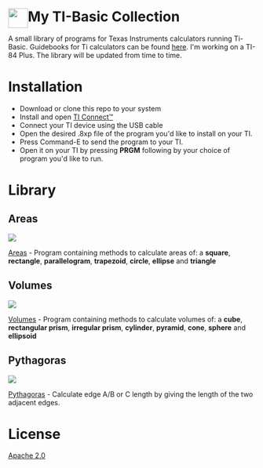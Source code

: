 # My TI-Basic Collection <img width="40px" src="http://i.imgur.com/esLmBa3.png" style="float:left">
A small library of programs for Texas Instruments calculators running Ti-Basic.
Guidebooks for Ti calculators can be found [here](https://education.ti.com/en/guidebook/search?active=guidebooks).
I'm working on a TI-84 Plus. The library will be updated from time to time.

# Installation

* Download or clone this repo to your system
* Install and open [TI Connect™](https://education.ti.com/en/products/computer-software/ti-connect-ce-sw)
* Connect your TI device using the USB cable
* Open the desired .8xp file of the program you'd like to install on your TI.
* Press Command-E to send the program to your TI.
* Open it on your TI by pressing **PRGM** following by your choice of program you'd like to run.

# Library
## Areas
<img src="http://i.imgur.com/sc3Xw5D.png">

[Areas](https://github.com/jeroenboumans/TiBasic-Collection/blob/master/src/Areas.8xp) - Program containing methods to calculate areas of: a **square**, **rectangle**, **parallelogram**, **trapezoid**, **circle**, **ellipse** and **triangle**

## Volumes
<img src="http://i.imgur.com/hwY0IdJ.png">

[Volumes](https://github.com/jeroenboumans/TiBasic-Collection/blob/master/src/Volumes.8xp) - Program containing methods to calculate volumes of: a **cube**, **rectangular prism**, **irregular prism**, **cylinder**, **pyramid**, **cone**, **sphere** and **ellipsoid**

## Pythagoras
<img src="http://i.imgur.com/G9v16uo.png">

[Pythagoras](https://github.com/jeroenboumans/TiBasic-Collection/blob/master/src/PYTHAGORAS.8xp) - Calculate edge A/B or C length by giving the length of the two adjacent edges.

# License
[Apache 2.0](https://github.com/jeroenboumans/TiBasic-Collection/blob/master/LICENSE)
